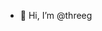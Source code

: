 - 👋 Hi, I’m @threeg

<!---
threeg/threeg is a ✨ special ✨ repository because its `README.md` (this file) appears on your GitHub profile.
You can click the Preview link to take a look at your changes.
--->
